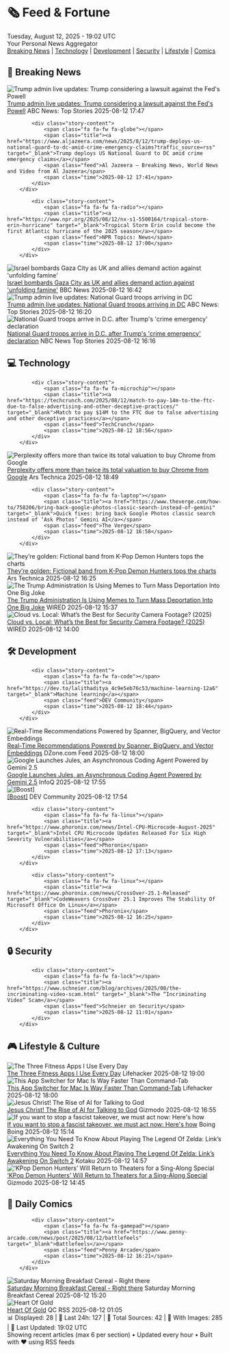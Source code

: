 <!-- Processing 54 RSS feeds at 2025-08-12 19:02:14 UTC -->
<!-- Processing: Penny Arcade -->
<!-- Processing: Poorly Drawn Lines -->
<!-- Processing: Garfield -->
<!-- Processing: Dilbert -->
<!-- Processing: Cyanide & Happiness -->
<!-- Processing: Girl Genius -->
<!-- Processing: CNN Top Stories -->
<!-- Processing: BBC Breaking News -->
<!-- Processing: Reuters Top News -->
<!-- Processing: NBC News Breaking -->
<!-- Processing: TechCrunch -->
<!-- Processing: Ars Technica -->
<!-- Processing: Lobsters Python -->
<!-- Processing: Dev.to -->
<!-- Processing: StackOverflow Blog -->
<!-- Processing: Phoronix Linux News -->
<!-- Processing: OMG! Ubuntu -->
<!-- Processing: DistroWatch -->
<!-- Processing: GitLab Blog -->
<!-- Processing: InfoQ -->
<!-- Processing: DZone -->
<!-- Processing: Coding Horror -->
<!-- Processing: Lifehacker -->
<!-- Generated 6 new posts out of 23 feeds processed -->
<div class="newspaper-header">
    <h1 class="newspaper-title">🗞️ Feed & Fortune</h1>
    <div class="newspaper-date">Tuesday, August 12, 2025 - 19:02 UTC</div>
    <div class="newspaper-subtitle">Your Personal News Aggregator</div>
</div>

<div class="newspaper-nav">
    <a href="#breaking">Breaking News</a> |
    <a href="#tech">Technology</a> |
    <a href="#dev">Development</a> |
    <a href="#security">Security</a> |
    <a href="#lifestyle">Lifestyle</a> |
    <a href="#webcomics">Comics</a>
</div>

<div class="news-section breaking-news" id="breaking">
<h2 class="section-header">🚨 Breaking News</h2>
<div class="stories-container">
<div class="story">
            <img src="https://s.abcnews.com/images/US/trump-powell-4-gty-gmh-250724_1753388742478_hpMain_4x3t_384.jpg" alt="Trump admin live updates: Trump considering a lawsuit against the Fed&#x27;s Powell" class="story-image" loading="lazy" onerror="this.style.display='none'">
            <div class="story-content">
                <span class="fa fa-fw fa-tv"></span>
                <span class="title"><a href="https://abcnews.go.com/Politics/live-updates/trump-admin-live-updates/?id=124535213" target="_blank">Trump admin live updates: Trump considering a lawsuit against the Fed&#x27;s Powell</a></span>
                <span class="feed">ABC News: Top Stories</span>
                <span class="time">2025-08-12 17:47</span>
            </div>
        </div>
<div class="story">
            
            <div class="story-content">
                <span class="fa fa-fw fa-globe"></span>
                <span class="title"><a href="https://www.aljazeera.com/news/2025/8/12/trump-deploys-us-national-guard-to-dc-amid-crime-emergency-claims?traffic_source=rss" target="_blank">Trump deploys US National Guard to DC amid crime emergency claims</a></span>
                <span class="feed">Al Jazeera – Breaking News, World News and Video from Al Jazeera</span>
                <span class="time">2025-08-12 17:41</span>
            </div>
        </div>
<div class="story">
            
            <div class="story-content">
                <span class="fa fa-fw fa-radio"></span>
                <span class="title"><a href="https://www.npr.org/2025/08/12/nx-s1-5500164/tropical-storm-erin-hurricane" target="_blank">Tropical Storm Erin could become the first Atlantic hurricane of the 2025 season</a></span>
                <span class="feed">NPR Topics: News</span>
                <span class="time">2025-08-12 17:00</span>
            </div>
        </div>
<div class="story">
            <img src="https://ichef.bbci.co.uk/ace/standard/240/cpsprodpb/02bc/live/1a0a6650-777a-11f0-b15a-09fa5f596b3a.jpg" alt="Israel bombards Gaza City as UK and allies demand action against &#x27;unfolding famine&#x27;" class="story-image" loading="lazy" onerror="this.style.display='none'">
            <div class="story-content">
                <span class="fa fa-fw fa-earth-americas"></span>
                <span class="title"><a href="https://www.bbc.com/news/articles/clyj0dd0qj9o?at_medium=RSS&at_campaign=rss" target="_blank">Israel bombards Gaza City as UK and allies demand action against &#x27;unfolding famine&#x27;</a></span>
                <span class="feed">BBC News</span>
                <span class="time">2025-08-12 16:42</span>
            </div>
        </div>
<div class="story">
            <img src="https://s.abcnews.com/images/US/nat-guard-4-ap-gmh-250812_1755011279155_hpMain_4x3t_384.jpg" alt="Trump admin live updates: National Guard troops arriving in DC" class="story-image" loading="lazy" onerror="this.style.display='none'">
            <div class="story-content">
                <span class="fa fa-fw fa-tv"></span>
                <span class="title"><a href="https://abcnews.go.com/Politics/live-updates/trump-admin-live-updates/?id=124535213" target="_blank">Trump admin live updates: National Guard troops arriving in DC</a></span>
                <span class="feed">ABC News: Top Stories</span>
                <span class="time">2025-08-12 16:20</span>
            </div>
        </div>
<div class="story">
            <img src="https://media-cldnry.s-nbcnews.com/image/upload/t_fit_1500w/mpx/2704722219/2025_08/1755015410158_now_daily_a_nobles_natguard_arrive_250812_1920x1080-n9u3q9.jpg" alt="National Guard troops arrive in D.C. after Trump&#x27;s &#x27;crime emergency&#x27; declaration" class="story-image" loading="lazy" onerror="this.style.display='none'">
            <div class="story-content">
                <span class="fa fa-fw fa-broadcast-tower"></span>
                <span class="title"><a href="https://www.nbcnews.com/now/video/national-guard-troops-arrive-in-d-c-after-trump-s-crime-emergency-declaration-244798533790" target="_blank">National Guard troops arrive in D.C. after Trump&#x27;s &#x27;crime emergency&#x27; declaration</a></span>
                <span class="feed">NBC News Top Stories</span>
                <span class="time">2025-08-12 16:16</span>
            </div>
        </div>
</div>
</div>
<div class="news-section tech-news" id="tech">
<h2 class="section-header">💻 Technology</h2>
<div class="stories-container">
<div class="story">
            
            <div class="story-content">
                <span class="fa fa-fw fa-microchip"></span>
                <span class="title"><a href="https://techcrunch.com/2025/08/12/match-to-pay-14m-to-the-ftc-due-to-false-advertising-and-other-deceptive-practices/" target="_blank">Match to pay $14M to the FTC due to false advertising and other deceptive practices</a></span>
                <span class="feed">TechCrunch</span>
                <span class="time">2025-08-12 18:56</span>
            </div>
        </div>
<div class="story">
            <img src="https://cdn.arstechnica.net/wp-content/uploads/2021/03/Chrome-Getty-500x500.jpg" alt="Perplexity offers more than twice its total valuation to buy Chrome from Google" class="story-image" loading="lazy" onerror="this.style.display='none'">
            <div class="story-content">
                <span class="fa fa-fw fa-cog"></span>
                <span class="title"><a href="https://arstechnica.com/gadgets/2025/08/perplexity-offers-more-than-twice-its-total-valuation-to-buy-chrome-from-google/" target="_blank">Perplexity offers more than twice its total valuation to buy Chrome from Google</a></span>
                <span class="feed">Ars Technica</span>
                <span class="time">2025-08-12 18:49</span>
            </div>
        </div>
<div class="story">
            
            <div class="story-content">
                <span class="fa fa-fw fa-laptop"></span>
                <span class="title"><a href="https://www.theverge.com/how-to/758206/bring-back-google-photos-classic-search-instead-of-gemini" target="_blank">Quick fixes: bring back Google Photos classic search instead of ‘Ask Photos’ Gemini AI</a></span>
                <span class="feed">The Verge</span>
                <span class="time">2025-08-12 16:58</span>
            </div>
        </div>
<div class="story">
            <img src="https://cdn.arstechnica.net/wp-content/uploads/2025/08/kpopTOP-500x500.jpg" alt="They’re golden: Fictional band from K-Pop Demon Hunters tops the charts" class="story-image" loading="lazy" onerror="this.style.display='none'">
            <div class="story-content">
                <span class="fa fa-fw fa-cog"></span>
                <span class="title"><a href="https://arstechnica.com/culture/2025/08/theyre-golden-fictional-band-fromk-pop-demon-hunters-tops-the-charts/" target="_blank">They’re golden: Fictional band from K-Pop Demon Hunters tops the charts</a></span>
                <span class="feed">Ars Technica</span>
                <span class="time">2025-08-12 16:25</span>
            </div>
        </div>
<div class="story">
            <img src="https://media.wired.com/photos/68911edf5cf36cc42819acb5/master/pass/pol_dhs_getty.jpg" alt="The Trump Administration Is Using Memes to Turn Mass Deportation Into One Big Joke" class="story-image" loading="lazy" onerror="this.style.display='none'">
            <div class="story-content">
                <span class="fa fa-fw fa-bolt"></span>
                <span class="title"><a href="https://www.wired.com/story/trump-administration-dhs-white-house-deportations-meme/" target="_blank">The Trump Administration Is Using Memes to Turn Mass Deportation Into One Big Joke</a></span>
                <span class="feed">WIRED</span>
                <span class="time">2025-08-12 15:37</span>
            </div>
        </div>
<div class="story">
            <img src="https://media.wired.com/photos/689a48b3669b22c6f5bf4726/master/pass/Cloud%20vs.%20Local-%20What%E2%80%99s%20the%20Best%20for%20Security%20Camera%20Footage_.png" alt="Cloud vs. Local: What’s the Best for Security Camera Footage? (2025)" class="story-image" loading="lazy" onerror="this.style.display='none'">
            <div class="story-content">
                <span class="fa fa-fw fa-bolt"></span>
                <span class="title"><a href="https://www.wired.com/story/security-camera-video-cloud-vs-local-storage/" target="_blank">Cloud vs. Local: What’s the Best for Security Camera Footage? (2025)</a></span>
                <span class="feed">WIRED</span>
                <span class="time">2025-08-12 14:00</span>
            </div>
        </div>
</div>
</div>
<div class="news-section dev-news" id="dev">
<h2 class="section-header">🛠️ Development</h2>
<div class="stories-container">
<div class="story">
            
            <div class="story-content">
                <span class="fa fa-fw fa-code"></span>
                <span class="title"><a href="https://dev.to/lalithaditya_4c9e5eb76c53/machine-learning-12a6" target="_blank">Machine learning</a></span>
                <span class="feed">DEV Community</span>
                <span class="time">2025-08-12 18:44</span>
            </div>
        </div>
<div class="story">
            <img src="https://dz2cdn1.dzone.com/thumbnail?fid=18557550&w=600" alt="Real-Time Recommendations Powered by Spanner, BigQuery, and Vector Embeddings" class="story-image" loading="lazy" onerror="this.style.display='none'">
            <div class="story-content">
                <span class="fa fa-fw fa-newspaper"></span>
                <span class="title"><a href="https://dzone.com/articles/real-time-recommendations-with-spanner-bigquery" target="_blank">Real-Time Recommendations Powered by Spanner, BigQuery, and Vector Embeddings</a></span>
                <span class="feed">DZone.com Feed</span>
                <span class="time">2025-08-12 18:00</span>
            </div>
        </div>
<div class="story">
            <img src="https://res.infoq.com/news/2025/08/google-jules/en/headerimage/generatedHeaderImage-1755020265880.jpg" alt="Google Launches Jules, an Asynchronous Coding Agent Powered by Gemini 2.5" class="story-image" loading="lazy" onerror="this.style.display='none'">
            <div class="story-content">
                <span class="fa fa-fw fa-info-circle"></span>
                <span class="title"><a href="https://www.infoq.com/news/2025/08/google-jules/?utm_campaign=infoq_content&utm_source=infoq&utm_medium=feed&utm_term=global" target="_blank">Google Launches Jules, an Asynchronous Coding Agent Powered by Gemini 2.5</a></span>
                <span class="feed">InfoQ</span>
                <span class="time">2025-08-12 17:55</span>
            </div>
        </div>
<div class="story">
            <img src="https://media2.dev.to/dynamic/image/width=800%2Cheight=%2Cfit=scale-down%2Cgravity=auto%2Cformat=auto/https%3A%2F%2Fdev-to-uploads.s3.amazonaws.com%2Fuploads%2Fuser%2Fprofile_image%2F1%2Ff451a206-11c8-4e3d-8936-143d0a7e65bb.png" alt="[Boost]" class="story-image" loading="lazy" onerror="this.style.display='none'">
            <div class="story-content">
                <span class="fa fa-fw fa-code"></span>
                <span class="title"><a href="https://dev.to/ben/-38nh" target="_blank">[Boost]</a></span>
                <span class="feed">DEV Community</span>
                <span class="time">2025-08-12 17:54</span>
            </div>
        </div>
<div class="story">
            
            <div class="story-content">
                <span class="fa fa-fw fa-linux"></span>
                <span class="title"><a href="https://www.phoronix.com/news/Intel-CPU-Microcode-August-2025" target="_blank">Intel CPU Microcode Updates Released For Six High Severity Vulnerabilities</a></span>
                <span class="feed">Phoronix</span>
                <span class="time">2025-08-12 17:13</span>
            </div>
        </div>
<div class="story">
            
            <div class="story-content">
                <span class="fa fa-fw fa-linux"></span>
                <span class="title"><a href="https://www.phoronix.com/news/CrossOver-25.1-Released" target="_blank">CodeWeavers CrossOver 25.1 Improves The Stability Of Microsoft Office On Linux</a></span>
                <span class="feed">Phoronix</span>
                <span class="time">2025-08-12 16:25</span>
            </div>
        </div>
</div>
</div>
<div class="news-section security-news" id="security">
<h2 class="section-header">🔒 Security</h2>
<div class="stories-container">
<div class="story">
            
            <div class="story-content">
                <span class="fa fa-fw fa-lock"></span>
                <span class="title"><a href="https://www.schneier.com/blog/archives/2025/08/the-incriminating-video-scam.html" target="_blank">The “Incriminating Video” Scam</a></span>
                <span class="feed">Schneier on Security</span>
                <span class="time">2025-08-12 11:01</span>
            </div>
        </div>
</div>
</div>
<div class="news-section lifestyle-news" id="lifestyle">
<h2 class="section-header">🎮 Lifestyle & Culture</h2>
<div class="stories-container">
<div class="story">
            <img src="https://lifehacker.com/imagery/articles/01JY25W0KR3SPV4D8JE6BTYYPC/hero-image.png" alt="The Three Fitness Apps I Use Every Day" class="story-image" loading="lazy" onerror="this.style.display='none'">
            <div class="story-content">
                <span class="fa fa-fw fa-life-ring"></span>
                <span class="title"><a href="https://lifehacker.com/health/fitness-apps-i-use-every-day?utm_medium=RSS" target="_blank">The Three Fitness Apps I Use Every Day</a></span>
                <span class="feed">Lifehacker</span>
                <span class="time">2025-08-12 19:00</span>
            </div>
        </div>
<div class="story">
            <img src="https://lifehacker.com/imagery/articles/01K2FG344BASDVP19AM0ADGYFR/hero-image.png" alt="This App Switcher for Mac Is Way Faster Than Command-Tab" class="story-image" loading="lazy" onerror="this.style.display='none'">
            <div class="story-content">
                <span class="fa fa-fw fa-life-ring"></span>
                <span class="title"><a href="https://lifehacker.com/tech/this-app-switcher-for-mac-is-way-faster-than-command-tab?utm_medium=RSS" target="_blank">This App Switcher for Mac Is Way Faster Than Command-Tab</a></span>
                <span class="feed">Lifehacker</span>
                <span class="time">2025-08-12 18:00</span>
            </div>
        </div>
<div class="story">
            <img src="https://gizmodo.com/app/uploads/2024/08/FacebookShrimpJesus.jpg" alt="Jesus Christ! The Rise of AI for Talking to God" class="story-image" loading="lazy" onerror="this.style.display='none'">
            <div class="story-content">
                <span class="fa fa-fw fa-computer"></span>
                <span class="title"><a href="https://gizmodo.com/jesus-christ-the-rise-of-ai-for-talking-to-god-2000641940" target="_blank">Jesus Christ! The Rise of AI for Talking to God</a></span>
                <span class="feed">Gizmodo</span>
                <span class="time">2025-08-12 16:55</span>
            </div>
        </div>
<div class="story">
            <img src="https://i0.wp.com/boingboing.net/wp-content/uploads/2024/02/Emperor-Trump-1.webp?fit=1500%2C1000&amp;quality=55&amp;ssl=1" alt="If you want to stop a fascist takeover, we must act now: Here&#x27;s how" class="story-image" loading="lazy" onerror="this.style.display='none'">
            <div class="story-content">
                <span class="fa fa-fw fa-arrow-right"></span>
                <span class="title"><a href="https://boingboing.net/2025/08/12/if-you-want-to-stop-a-fascist-takeover-we-must-act-now-heres-how.html" target="_blank">If you want to stop a fascist takeover, we must act now: Here&#x27;s how</a></span>
                <span class="feed">Boing Boing</span>
                <span class="time">2025-08-12 15:14</span>
            </div>
        </div>
<div class="story">
            <img src="https://kotaku.com/app/uploads/2025/08/LINK.jpg" alt="Everything You Need To Know About Playing The Legend Of Zelda: Link’s Awakening On Switch 2" class="story-image" loading="lazy" onerror="this.style.display='none'">
            <div class="story-content">
                <span class="fa fa-fw fa-gamepad"></span>
                <span class="title"><a href="https://kotaku.com/switch-2-upgrade-links-awakening-zelda-fps-hdr-2000617165" target="_blank">Everything You Need To Know About Playing The Legend Of Zelda: Link’s Awakening On Switch 2</a></span>
                <span class="feed">Kotaku</span>
                <span class="time">2025-08-12 14:57</span>
            </div>
        </div>
<div class="story">
            <img src="https://gizmodo.com/app/uploads/2025/07/Kpop-Demon-Hunters-1.jpg" alt="‘KPop Demon Hunters’ Will Return to Theaters for a Sing-Along Special" class="story-image" loading="lazy" onerror="this.style.display='none'">
            <div class="story-content">
                <span class="fa fa-fw fa-computer"></span>
                <span class="title"><a href="https://gizmodo.com/kpop-demon-hunters-singalong-theater-release-tickets-netflix-2000641138" target="_blank">‘KPop Demon Hunters’ Will Return to Theaters for a Sing-Along Special</a></span>
                <span class="feed">Gizmodo</span>
                <span class="time">2025-08-12 14:45</span>
            </div>
        </div>
</div>
</div>
<div class="news-section webcomics-section" id="webcomics">
<h2 class="section-header">🎨 Daily Comics</h2>
<div class="stories-container">
<div class="story">
            
            <div class="story-content">
                <span class="fa fa-fw fa-gamepad"></span>
                <span class="title"><a href="https://www.penny-arcade.com/news/post/2025/08/12/battlefeels" target="_blank">Battlefeels</a></span>
                <span class="feed">Penny Arcade</span>
                <span class="time">2025-08-12 16:21</span>
            </div>
        </div>
<div class="story">
            <img src="https://www.smbc-comics.com/comics/1754597523-20250812.png" alt="Saturday Morning Breakfast Cereal - Right there" class="story-image" loading="lazy" onerror="this.style.display='none'">
            <div class="story-content">
                <span class="fa fa-fw fa-smile"></span>
                <span class="title"><a href="https://www.smbc-comics.com/comic/right-there" target="_blank">Saturday Morning Breakfast Cereal - Right there</a></span>
                <span class="feed">Saturday Morning Breakfast Cereal</span>
                <span class="time">2025-08-12 15:20</span>
            </div>
        </div>
<div class="story">
            <img src="http://www.questionablecontent.net/comics/5633.png" alt="Heart Of Gold" class="story-image" loading="lazy" onerror="this.style.display='none'">
            <div class="story-content">
                <span class="fa fa-fw fa-music"></span>
                <span class="title"><a href="http://questionablecontent.net/view.php?comic=5633" target="_blank">Heart Of Gold</a></span>
                <span class="feed">QC RSS</span>
                <span class="time">2025-08-12 01:05</span>
            </div>
        </div>
</div>
</div>

<div class="newspaper-footer">
    <div class="stats">
        📊 Displayed: 28 | 📅 Last 24h: 127 | 📡 Total Sources: 42 | 📸 With Images: 285 |
        🔄 Last Updated: 19:02 UTC
    </div>
    <div class="footer-note">
        Showing recent articles (max 6 per section) • Updated every hour • Built with ❤️ using RSS feeds
    </div>
</div>
